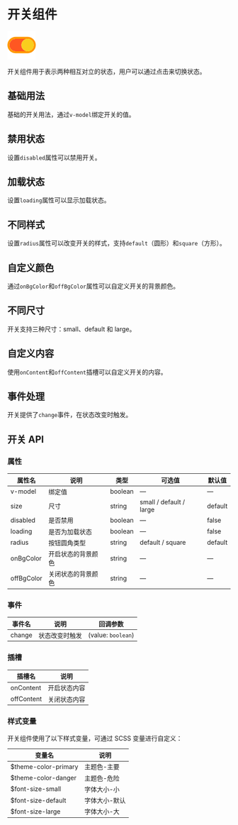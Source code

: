# 开关组件

![开关组件](/components/switch.png)

开关组件用于表示两种相互对立的状态，用户可以通过点击来切换状态。

## 基础用法

基础的开关用法，通过`v-model`绑定开关的值。

<demo component-name="switch" examples="basic"></demo>

## 禁用状态

设置`disabled`属性可以禁用开关。

<demo component-name="switch" examples="disabled"></demo>

## 加载状态

设置`loading`属性可以显示加载状态。

<demo component-name="switch" examples="loading"></demo>

## 不同样式

设置`radius`属性可以改变开关的样式，支持`default`（圆形）和`square`（方形）。

<demo component-name="switch" examples="radius"></demo>

## 自定义颜色

通过`onBgColor`和`offBgColor`属性可以自定义开关的背景颜色。

<demo component-name="switch" examples="color"></demo>

## 不同尺寸

开关支持三种尺寸：small、default 和 large。

<demo component-name="switch" examples="size"></demo>

## 自定义内容

使用`onContent`和`offContent`插槽可以自定义开关的内容。

<demo component-name="switch" examples="content"></demo>

## 事件处理

开关提供了`change`事件，在状态改变时触发。

<demo component-name="switch" examples="events"></demo>

## 开关 API

### 属性

| 属性名 | 说明 | 类型 | 可选值 | 默认值 |
| --- | --- | --- | --- | --- |
| v-model | 绑定值 | boolean | — | — |
| size | 尺寸 | string | small / default / large | default |
| disabled | 是否禁用 | boolean | — | false |
| loading | 是否为加载状态 | boolean | — | false |
| radius | 按钮圆角类型 | string | default / square | default |
| onBgColor | 开启状态的背景颜色 | string | — | — |
| offBgColor | 关闭状态的背景颜色 | string | — | — |

### 事件

| 事件名 | 说明 | 回调参数 |
| --- | --- | --- |
| change | 状态改变时触发 | (value: `boolean`) |

### 插槽

| 插槽名 | 说明 |
| --- | --- |
| onContent | 开启状态内容 |
| offContent | 关闭状态内容 |

### 样式变量

开关组件使用了以下样式变量，可通过 SCSS 变量进行自定义：

| 变量名 | 说明 |
| --- | --- |
| $theme-color-primary | 主题色-主要 |
| $theme-color-danger | 主题色-危险 |
| $font-size-small | 字体大小-小 |
| $font-size-default | 字体大小-默认 |
| $font-size-large | 字体大小-大 |

